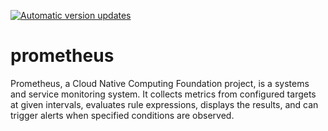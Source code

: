 [![Automatic version updates](https://github.com/ZOSOpenTools/prometheusport/actions/workflows/bump.yml/badge.svg)](https://github.com/ZOSOpenTools/prometheusport/actions/workflows/bump.yml)

# prometheus

Prometheus, a Cloud Native Computing Foundation project, is a systems and service monitoring system. It collects metrics from configured targets at given intervals, evaluates rule expressions, displays the results, and can trigger alerts when specified conditions are observed.
